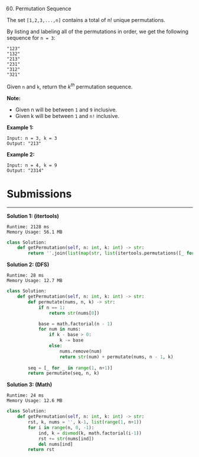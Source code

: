 60. Permutation Sequence

The set `[1,2,3,...,n]` contains a total of n! unique permutations.

By listing and labeling all of the permutations in order, we get the following sequence for `n = 3`:
```
"123"
"132"
"213"
"231"
"312"
"321"
```
Given `n` and `k`, return the $k^{th}$ permutation sequence.


**Note:**

* Given n will be between `1` and `9` inclusive.
* Given k will be between `1` and `n!` inclusive.

**Example 1:**
```
Input: n = 3, k = 3
Output: "213"
```

**Example 2:**
```
Input: n = 4, k = 9
Output: "2314"
```

# Submissions
---
**Solution 1: (itertools)**
```
Runtime: 2128 ms
Memory Usage: 56.1 MB
```
```python
class Solution:    
    def getPermutation(self, n: int, k: int) -> str:
        return ''.join(list(map(str, list(itertools.permutations([_ for _ in range(1, n+1)]))[k-1])))
```

**Solution 2: (DFS)**
```
Runtime: 28 ms
Memory Usage: 12.7 MB
```
```python
class Solution:    
    def getPermutation(self, n: int, k: int) -> str:
        def permutate(nums, n, k) -> str:
            if n == 1:
                return str(nums[0])

            base = math.factorial(n - 1)
            for num in nums:
                if k - base > 0:
                    k -= base
                else:
                    nums.remove(num)
                    return str(num) + permutate(nums, n - 1, k)
                
        seq = [_ for _ in range(1, n+1)]
        return permutate(seq, n, k)
```

**Solution 3: (Math)**
```
Runtime: 24 ms
Memory Usage: 12.6 MB
```
```python
class Solution:    
    def getPermutation(self, n: int, k: int) -> str:
        rst, k, nums = '', k-1, list(range(1, n+1))
        for i in range(n, 0, -1):
            ind, k = divmod(k, math.factorial(i-1))
            rst += str(nums[ind])
            del nums[ind]
        return rst
```